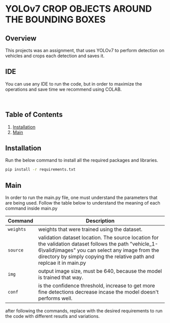 # YOLOv7 CROP OBJECTS AROUND THE BOUNDING BOXES

## Overview
  This projects was an assignment, that uses YOLOv7 to perform detection on vehicles and crops each detection 
  and saves it.

## IDE
  You can use any IDE to run the code, but in order to maximize the operations and save time we recommend using COLAB.

[<kbd><img src="https://colab.research.google.com/img/colab_favicon.ico" width="16" height="16" style="vertical-align: middle;"></kbd> ](https://colab.research.google.com)

## Table of Contents

1. [Installation](#installation)
3. [Main](#main)

## Installation

Run the below command to install all the required packages and libraries.
```bash
pip install -r requirements.txt
```
## Main
In order to run the main.py file, one must understand the parameters that are being used. Follow the table below to understand the meaning of each command inside main.py

| Command | Description |
| --- | --- |
| `weights` | weights that were trained using the dataset. |
| `source` | validation dataset location. The source location for the validation dataset follows the path "vehicle_1-6\valid\images" you can select any image from the directory by simply copying the relative path and replcae it in main.py |
| `img` | output image size, must be 640, because the model is trained that way. |
| `conf` | is the confidence threshold, increase to get more fine detections decrease incase the model doesn't performs well. |

after following the commands, replace with the desired requirements to run the code with different resutls and variations.
